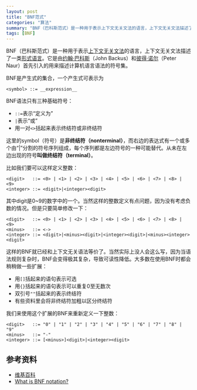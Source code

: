 ```yaml
---
layout: post
title: "BNF范式"
categories: "算法"
summary: "BNF（巴科斯范式）是一种用于表示上下文无关文法的语言，上下文无关文法描述了一类形式语言。它是由约翰·巴科斯（John Backus）和彼得·诺尔（Peter Naur）首先引入的用来描述计算机语言语法的符号集。"
tags: [BNF]
---
```


BNF（巴科斯范式）是一种用于表示[上下文无关文法](https://zh.wikipedia.org/wiki/%E4%B8%8A%E4%B8%8B%E6%96%87%E6%97%A0%E5%85%B3%E6%96%87%E6%B3%95 "上下文无关文法")的语言，上下文无关文法描述了一类[形式语言](https://zh.wikipedia.org/wiki/%E5%BD%A2%E5%BC%8F%E8%AF%AD%E8%A8%80 "形式语言")。它是由[约翰·巴科斯](https://zh.wikipedia.org/wiki/%E7%B4%84%E7%BF%B0%C2%B7%E5%B7%B4%E7%A7%91%E6%96%AF "約翰·巴科斯")（John Backus）和[彼得·诺尔](https://zh.wikipedia.org/wiki/%E5%BD%BC%E5%BE%97%C2%B7%E8%AF%BA%E5%B0%94 "彼得·诺尔")（Peter Naur）首先引入的用来描述计算机语言语法的符号集。

BNF是产生式的集合，一个产生式可表示为

```
<symbol> ::= __expression__
```

BNF语法只有三种基础符号：

- `::=`表示“定义为”
- `|`表示“或”
- 用一对`<>`括起来表示终结符或非终结符

这里的symbol（符号）是**非终结符（nonterminal）**，而右边的表达式有一个或多个由“\|”分割的符号序列组成，每个序列都是左边符号的一种可能替代。从未在左边出现的符号**叫做终结符（terminal）**。

比如我们要可以这样定义整数：

```
<digit>   ::= <0> | <1> | <2> | <3> | <4> | <5> | <6> | <7> | <8> | <9> 
<integer> ::= <digit>|<integer><digit>
```

其中digit是0~9的数字中的一个。当然这样的整数定义有点问题，因为没有考虑负数的情况。但是只要简单修改一下：

```
<digit>   ::= <0> | <1> | <2> | <3> | <4> | <5> | <6> | <7> | <8> | <9> 
<minus>   ::= <->
<integer> ::= <digit>|<minus><digit>|<integer><digit>|<minus><integer><digit>
```

这样的BNF就已经和上下文无关语法等价了。当然实际上没人会这么写，因为当语法规则复杂时，BNF会变得极其复杂，导致可读性降低。大多数在使用BNF时都会稍稍做一些扩展：

- 用`[]`括起来的语句表示可选
- 用`{}`括起来的语句表示可以重复0至无数次
- 双引号`""`括起来的表示终结符
- 有些资料里会将非终结符加粗以区分终结符

我们来使用这个扩展的BNF来重新定义一下整数：

```
<digit>   ::= "0" | "1" | "2" | "3" | "4" | "5" | "6" | "7" | "8" | "9"
<minus>   ::= "-"
<integer> ::= [<minus>]<digit>|<integer><digit>
```

## 参考资料

- [维基百科](<https://zh.wikipedia.org/wiki/%E5%B7%B4%E7%A7%91%E6%96%AF%E8%8C%83%E5%BC%8F>)
- [What is BNF notation?](http://cui.unige.ch/db-research/Enseignement/analyseinfo/AboutBNF.html)

